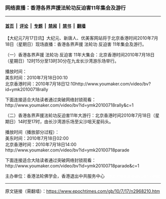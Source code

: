 ### 网络直播：香港各界声援法轮功反迫害11年集会及游行

---

#### [首页](../../../..?n2968210) &nbsp;|&nbsp; [评论](../../../../../epoch-comment?n2968210) &nbsp;|&nbsp; [专题](../../../../../epoch-special?n2968210) &nbsp;|&nbsp; [禁闻](../../../../../epoch-news?n2968210) &nbsp;|&nbsp; [禁书](../../../../../books?n2968210) &nbsp;|&nbsp; [翻墙](https://github.com/gfw-breaker/nogfw/blob/master/README.md?n2968210)


<div class="post_content" id="artbody" itemprop="articleBody">
 <!-- article content begin -->
 <p>
  【大纪元7月17日讯】大纪元、新唐人、优美客网站将于北京香港时间2010年7月18日（星期日）现场直播：香港各界声援
  <ok href="https://www.epochtimes.com/gb/tag/%E6%B3%95%E8%BD%AE%E5%8A%9F.html">
   法轮功
  </ok>
  <ok href="https://www.epochtimes.com/gb/tag/%E5%8F%8D%E8%BF%AB%E5%AE%B3.html">
   反迫害
  </ok>
  11年集会及游行。
 </p>
 <p>
  （一）香港各界声援
  <ok href="https://www.epochtimes.com/gb/tag/%E6%B3%95%E8%BD%AE%E5%8A%9F.html">
   法轮功
  </ok>
  <ok href="https://www.epochtimes.com/gb/tag/%E5%8F%8D%E8%BF%AB%E5%AE%B3.html">
   反迫害
  </ok>
  11年大集会：北京香港时间2010年7月18日（星期日）12时15分至13时30分在九龙长沙湾游乐场举行。
 </p>
 <p>
  播放时间：
  <br/>
  美东时间：2010年7月18日00:10
  <br/>
  北京香港时间：2010年7月18日12:10http://www.youmaker.com/video/bv?id=ymk20100718rally
 </p>
 <p>
  下面连接适合大陆读者通过突破网络封锁观看：
  <br/>
  http://www.youmaker.com/video/bv?id=ymk20100718rally&amp;c=1
 </p>
 <p>
  （二）香港各界声援法轮功反迫害11年大游行：北京香港时间2010年7月18日（星期日）14时至17时，由长沙湾游乐场至尖沙咀天星码头。
 </p>
 <p>
  播放时间（播放部分过程）：
  <br/>
  美东时间：2010年7月18日02:00
  <br/>
  北京香港时间：2010年7月18日14:00
  <br/>
  http://www.youmaker.com/video/bv?id=ymk20100718parade
 </p>
 <p>
  下面连接适合大陆读者通过突破网络封锁观看：
  <br/>
  http://www.youmaker.com/video/bv?id=ymk20100718parade&amp;c=1
 </p>
 <p>
  主办单位：香港法轮佛学会，香港退出中共服务中心
  <font color="#ffffff">
   (http://www.dajiyuan.com)
  </font>
 </p>
 <!-- article content end -->
 <div id="below_article_ad">
 </div>
</div>


---

原文链接（需翻墙）：https://www.epochtimes.com/gb/10/7/17/n2968210.htm